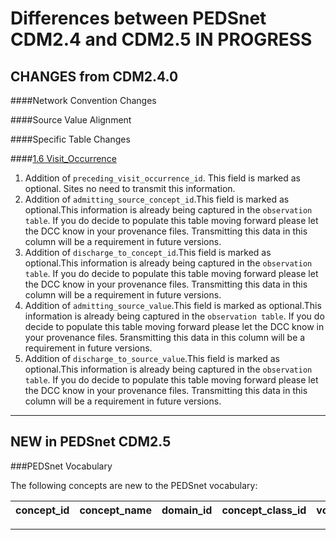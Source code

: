 # Differences between PEDSnet CDM2.4 and CDM2.5 ****IN PROGRESS****

## CHANGES from CDM2.4.0

####Network Convention Changes 

####Source Value Alignment

####Specific Table Changes

####[1.6 Visit_Occurrence](Pedsnet_CDM_ETL_Conventions.md#16-visit_occurrence)
1. Addition of `preceding_visit_occurrence_id`. This field is marked as optional. Sites no need to transmit this information.
2. Addition of `admitting_source_concept_id`.This field is marked as optional.This information is already being captured in the `observation table`. If you do decide to populate this table moving forward please let the DCC know in your provenance files. Transmitting this data in this column will be a requirement in future versions.
3. Addition of `discharge_to_concept_id`.This field is marked as optional.This information is already being captured in the `observation table`. If you do decide to populate this table moving forward please let the DCC know in your provenance files. Transmitting this data in this column will be a requirement in future versions.
4. Addition of `admitting_source_value`.This field is marked as optional.This information is already being captured in the `observation table`. If you do decide to populate this table moving forward please let the DCC know in your provenance files. 5ransmitting this data in this column will be a requirement in future versions.
2. Addition of `discharge_to_source_value`.This field is marked as optional.This information is already being captured in the `observation table`. If you do decide to populate this table moving forward please let the DCC know in your provenance files. Transmitting this data in this column will be a requirement in future versions.




***

## NEW in PEDSnet CDM2.5



###PEDSnet Vocabulary

The following concepts are new to the PEDSnet vocabulary:

 concept_id |                 concept_name                 |   domain_id    | concept_class_id | vocabulary_id 
------------|----------------------------------------------|----------------|------------------|---------------
 
***
